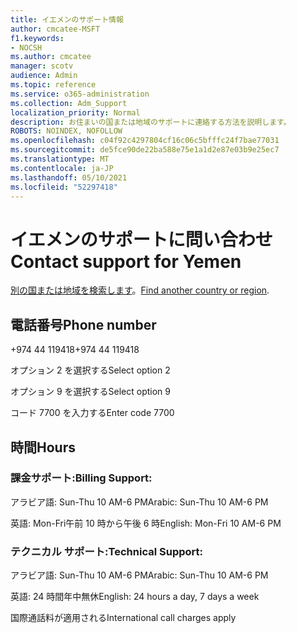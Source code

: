 ```yaml
---
title: イエメンのサポート情報
author: cmcatee-MSFT
f1.keywords:
- NOCSH
ms.author: cmcatee
manager: scotv
audience: Admin
ms.topic: reference
ms.service: o365-administration
ms.collection: Adm_Support
localization_priority: Normal
description: お住まいの国または地域のサポートに連絡する方法を説明します。
ROBOTS: NOINDEX, NOFOLLOW
ms.openlocfilehash: c04f92c4297804cf16c06c5bfffc24f7bae77031
ms.sourcegitcommit: de5fce90de22ba588e75e1a1d2e87e03b9e25ec7
ms.translationtype: MT
ms.contentlocale: ja-JP
ms.lasthandoff: 05/10/2021
ms.locfileid: "52297418"
---
```

# <a name="contact-support-for-yemen"></a><span data-ttu-id="c04dc-103">イエメンのサポートに問い合わせ</span><span class="sxs-lookup"><span data-stu-id="c04dc-103">Contact support for Yemen</span></span>

<span data-ttu-id="c04dc-104">[別の国または地域を検索します](../../business-video/get-help-support.md)。</span><span class="sxs-lookup"><span data-stu-id="c04dc-104">[Find another country or region](../../business-video/get-help-support.md).</span></span>

## <a name="phone-number"></a><span data-ttu-id="c04dc-105">電話番号</span><span class="sxs-lookup"><span data-stu-id="c04dc-105">Phone number</span></span>
<span data-ttu-id="c04dc-106">+974 44 119418</span><span class="sxs-lookup"><span data-stu-id="c04dc-106">+974 44 119418</span></span>

<span data-ttu-id="c04dc-107">オプション 2 を選択する</span><span class="sxs-lookup"><span data-stu-id="c04dc-107">Select option 2</span></span>

<span data-ttu-id="c04dc-108">オプション 9 を選択する</span><span class="sxs-lookup"><span data-stu-id="c04dc-108">Select option 9</span></span>

<span data-ttu-id="c04dc-109">コード 7700 を入力する</span><span class="sxs-lookup"><span data-stu-id="c04dc-109">Enter code 7700</span></span>

## <a name="hours"></a><span data-ttu-id="c04dc-110">時間</span><span class="sxs-lookup"><span data-stu-id="c04dc-110">Hours</span></span>
### <a name="billing-support"></a><span data-ttu-id="c04dc-111">課金サポート:</span><span class="sxs-lookup"><span data-stu-id="c04dc-111">Billing Support:</span></span>

<span data-ttu-id="c04dc-112">アラビア語: Sun-Thu 10 AM-6 PM</span><span class="sxs-lookup"><span data-stu-id="c04dc-112">Arabic: Sun-Thu 10 AM-6 PM</span></span>

<span data-ttu-id="c04dc-113">英語: Mon-Fri午前 10 時から午後 6 時</span><span class="sxs-lookup"><span data-stu-id="c04dc-113">English: Mon-Fri 10 AM-6 PM</span></span>

### <a name="technical-support"></a><span data-ttu-id="c04dc-114">テクニカル サポート:</span><span class="sxs-lookup"><span data-stu-id="c04dc-114">Technical Support:</span></span>

<span data-ttu-id="c04dc-115">アラビア語: Sun-Thu 10 AM-6 PM</span><span class="sxs-lookup"><span data-stu-id="c04dc-115">Arabic: Sun-Thu 10 AM-6 PM</span></span>

<span data-ttu-id="c04dc-116">英語: 24 時間年中無休</span><span class="sxs-lookup"><span data-stu-id="c04dc-116">English: 24 hours a day, 7 days a week</span></span>

<span data-ttu-id="c04dc-117">国際通話料が適用される</span><span class="sxs-lookup"><span data-stu-id="c04dc-117">International call charges apply</span></span>
